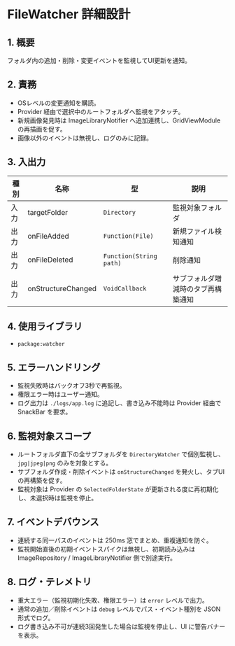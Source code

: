 # FileWatcher 詳細設計

## 1. 概要
フォルダ内の追加・削除・変更イベントを監視してUI更新を通知。

## 2. 責務
- OSレベルの変更通知を購読。
- Provider 経由で選択中のルートフォルダへ監視をアタッチ。
- 新規画像発見時は ImageLibraryNotifier へ追加連携し、GridViewModule の再描画を促す。
- 画像以外のイベントは無視し、ログのみに記録。

## 3. 入出力
| 種別 | 名称 | 型 | 説明 |
|------|------|----|------|
| 入力 | targetFolder | `Directory` | 監視対象フォルダ |
| 出力 | onFileAdded | `Function(File)` | 新規ファイル検知通知 |
| 出力 | onFileDeleted | `Function(String path)` | 削除通知 |
| 出力 | onStructureChanged | `VoidCallback` | サブフォルダ増減時のタブ再構築通知 |

## 4. 使用ライブラリ
- `package:watcher`

## 5. エラーハンドリング
- 監視失敗時はバックオフ3秒で再監視。
- 権限エラー時はユーザー通知。
- ログ出力は `./logs/app.log` に追記し、書き込み不能時は Provider 経由で SnackBar を要求。

## 6. 監視対象スコープ
- ルートフォルダ直下の全サブフォルダを `DirectoryWatcher` で個別監視し、`jpg|jpeg|png` のみを対象とする。
- サブフォルダ作成・削除イベントは `onStructureChanged` を発火し、タブUIの再構築を促す。
- 監視対象は Provider の `SelectedFolderState` が更新される度に再初期化し、未選択時は監視を停止。

## 7. イベントデバウンス
- 連続する同一パスのイベントは 250ms 窓でまとめ、重複通知を防ぐ。
- 監視開始直後の初期イベントスパイクは無視し、初期読み込みは ImageRepository / ImageLibraryNotifier 側で別途実行。

## 8. ログ・テレメトリ
- 重大エラー（監視初期化失敗、権限エラー）は `error` レベルで出力。
- 通常の追加／削除イベントは `debug` レベルでパス・イベント種別を JSON 形式でログ。
- ログ書き込み不可が連続3回発生した場合は監視を停止し、UI に警告バナーを表示。
